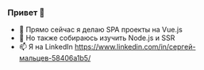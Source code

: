 ### Привет 👋
- 🔭 Прямо сейчас я делаю SPA проекты на Vue.js
- 🌱 Но также собираюсь изучить Node.js и SSR
- 📫 Я на LinkedIn https://www.linkedin.com/in/сергей-мальцев-58406a1b5/
